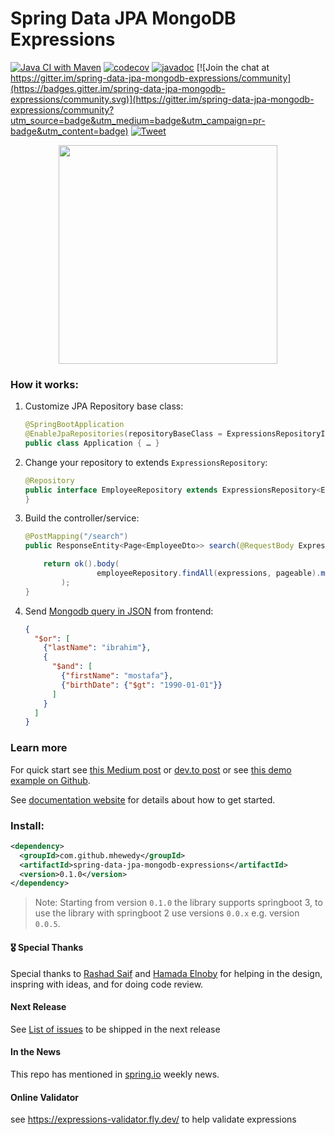 # Spring Data JPA MongoDB Expressions

[![Java CI with Maven](https://github.com/mhewedy/spring-data-jpa-mongodb-expressions/actions/workflows/maven.yml/badge.svg)](https://github.com/mhewedy/spring-data-jpa-mongodb-expressions/actions/workflows/maven.yml) 
[![codecov](https://codecov.io/gh/mhewedy/spring-data-jpa-mongodb-expressions/branch/master/graph/badge.svg?token=3BR9MGYVC8)](https://codecov.io/gh/mhewedy/spring-data-jpa-mongodb-expressions)
[![javadoc](https://javadoc.io/badge2/com.github.mhewedy/spring-data-jpa-mongodb-expressions/javadoc.svg)](https://javadoc.io/doc/com.github.mhewedy/spring-data-jpa-mongodb-expressions) 
[![Join the chat at https://gitter.im/spring-data-jpa-mongodb-expressions/community](https://badges.gitter.im/spring-data-jpa-mongodb-expressions/community.svg)](https://gitter.im/spring-data-jpa-mongodb-expressions/community?utm_source=badge&utm_medium=badge&utm_campaign=pr-badge&utm_content=badge)
[![Tweet](https://img.shields.io/twitter/url/http/shields.io.svg?style=social)](https://twitter.com/intent/tweet?text=Use%20the%20MongoDB%20query%20syntax%20to%20query%20your%20relational%20database&url=https://github.com/mhewedy/spring-data-jpa-mongodb-expressions&via=Github&hashtags=java,springboot,mongodb,jpa,hibernate)

<image src="https://github.com/mhewedy/spring-data-jpa-mongodb-expressions/blob/master/logo.png?raw=true" style="display: block; margin: auto; width: 350px;">

### How it works:
    
1. Customize JPA Repository base class:
    ```java
    @SpringBootApplication
    @EnableJpaRepositories(repositoryBaseClass = ExpressionsRepositoryImpl.class)
    public class Application { … }
    ```
2. Change your repository to extends `ExpressionsRepository`:
    ```java
    @Repository
    public interface EmployeeRepository extends ExpressionsRepository<Employee, Long> {
    }
    ```
3. Build the controller/service:
    ```java
    @PostMapping("/search")
    public ResponseEntity<Page<EmployeeDto>> search(@RequestBody Expressions expressions, Pageable pageable) {

        return ok().body(
                    employeeRepository.findAll(expressions, pageable).map(employeeMapper::toDto)
            );
    }
    ```
4. Send [Mongodb query in JSON](https://mhewedy.github.io/spring-data-jpa-mongodb-expressions/#_how_to_build_the_expressions) from frontend:
    ```json
    {
      "$or": [
        {"lastName": "ibrahim"},
        {
          "$and": [
            {"firstName": "mostafa"},
            {"birthDate": {"$gt": "1990-01-01"}}
          ]
        }
      ]
    }
    ```

### Learn more

For quick start see [this Medium post](https://mohewedy.medium.com/using-mongodb-query-syntax-to-query-relational-database-in-java-57701f0b0f0)
 or [dev.to post](https://dev.to/mhewedy/using-mongodb-query-syntax-to-query-relational-database-in-java-49hf)
 or see [this demo example on Github](https://github.com/springexamples/spring-data-jpa-mongodb-expressions-demo).

See [documentation website](https://mhewedy.github.io/spring-data-jpa-mongodb-expressions/) for details about how to get started.

### Install:
    
```xml
<dependency>
  <groupId>com.github.mhewedy</groupId>
  <artifactId>spring-data-jpa-mongodb-expressions</artifactId>
  <version>0.1.0</version>
</dependency>

```
>Note: Starting from version `0.1.0` the library supports springboot 3, to use the library with springboot 2 use versions `0.0.x` e.g. version `0.0.5`.

#### 🎖 Special Thanks 

Special thanks to [Rashad Saif](https://github.com/rashadsaif) and [Hamada Elnoby](https://github.com/hamadaelnopy) for helping in the design, inspring with ideas, and for doing code review.  
    
#### Next Release
See [List of issues](https://github.com/mhewedy/spring-data-jpa-mongodb-expressions/issues?q=is%3Aissue+milestone%3A0.0.6) to be shipped in the next release
    
#### In the News
This repo has mentioned in [spring.io](http://spring.io/blog/2021/07/06/this-week-in-spring-july-6th-2021) weekly news.

#### Online Validator
see https://expressions-validator.fly.dev/ to help validate expressions
